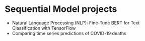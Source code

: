 # Sequential Model projects

- Natural Language Processing (NLP): Fine-Tune BERT for Text Classification with TensorFlow
- Comparing time series predictions of COVID-19 deaths

